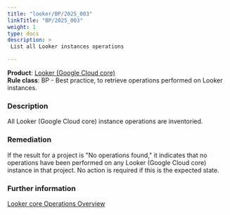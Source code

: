 ```yaml
---
title: "looker/BP/2025_003"
linkTitle: "BP/2025_003"
weight: 1
type: docs
description: >
 List all Looker instances operations

---
```

**Product**: [Looker (Google Cloud core)](https://cloud.google.com/looker/docs/looker-core-overview)\
**Rule class**: BP - Best practice, to retrieve operations performed on Looker instances.
### Description

All Looker (Google Cloud core) instance operations are inventoried.


### Remediation

If the result for a project is "No operations found," it indicates that no operations have been performed on any Looker (Google Cloud core) instance in that project. No action is required if this is the expected state.

### Further information
[Looker core Operations Overview](https://cloud.google.com/looker/docs/reference/rest/v1/projects.locations.operations)
